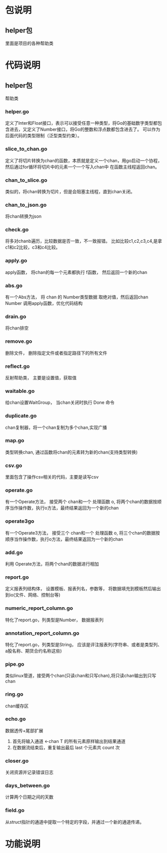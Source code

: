 # 包说明

## helper包

里面是项目的各种帮助类




# 代码说明

## helper包

帮助类

### helper.go

定义了Inter和Float接口，表示可以接受任意一种类型，将Go的基础数字类型都包含进去，又定义了Number接口，将Go的整数和浮点数都包含进去了。
可以作为后面代码的类型限制（泛型类型约束）。

### slice_to_chan.go

定义了将切片转换为chan的函数，本质就是定义一个chan，用go启动一个协程，然后通过for循环将切片中的元素一个一个写入chan中
在函数主线程返回chan。

### chan_to_slice.go

类似的，将chan转换为切片，但是会阻塞主线程，直到chan关闭。

### chan_to_json.go

将chan转换为json

### check.go

将多对chanb遍历，比较数据是否一致，不一致报错。
比如比较c1,c2,c3,c4,是拿c1和c2比较，c3和c4比较。


### apply.go

apply函数， 将chan的每一个元素都执行 f函数， 然后返回一个新的chan

### abs.go

有一个Abs方法， 将 chan 的 Number类型数据 取绝对值，然后返回chan Number
调用apply函数，优化代码结构


### drain.go

将chan排空

### remove.go

删除文件， 删除指定文件或者指定路径下的所有文件

###  reflect.go

反射帮助类， 主要是设置值，获取值

### waitable.go

给chan设置WaitGroup， 当chan关闭时执行 Done 命令

### duplicate.go

chan复制器，将一个chan复制为多个chan,实现广播


### map.go

类型转换chan, 通过函数将chan的元素转为新的chan(支持类型转换)


### csv.go

里面包含了操作csv相关的代码，主要是读写csv

### operate.go

有一个Operate方法， 接受两个 chan和一个 处理函数 o, 将两个chan的数据按顺序当作操作数，执行o方法，最终结果返回为一个新的chan

### operate3go

有一个Operate3方法， 接受三个 chan和一个 处理函数 o, 将三个chan的数据按顺序当作操作数，执行o方法，最终结果返回为一个新的chan

### add.go

利用 Operate方法，将两个chan的数据进行相加

### report.go

定义报表列结构体， 设置模板、报表列名，参数等， 将数据填充到模板然后输出到io(文件、网络、控制台等)

### numeric_report_column.go

特化了report.go，列类型是Number， 数据报表列

### annotation_report_column.go

特化了report.go，列类型是String， 应该是评注报表列(字符串、或者是类型列、a股名称、期货合约名称这些)

### pipe.go

类似linux管道，接受两个chan(只读chan和只写chan),将只读chan输出到只写chan

### ring.go

chan缓存区

### echo.go

数据透传+尾部扩展

1. 首先将输入通道 <-chan T 的所有元素原样输出到结果通道
2. 在数据流结束后，重复输出最后 last 个元素共 count 次

### closer.go

关闭资源并记录错误日志

### days_between.go

计算两个日期之间的天数


### field.go

从struct指针的通道中提取一个特定的字段，并通过一个新的通道传递。








# 功能说明




